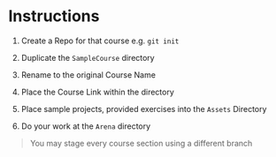 # Instructions

1. Create a Repo for that course e.g. `git init`

2. Duplicate the `SampleCourse` directory

3. Rename to the original Course Name

4. Place the Course Link within the directory

5. Place sample projects, provided exercises into the `Assets` Directory

6. Do your work at the `Arena` directory



> You may stage every course section using a different branch
